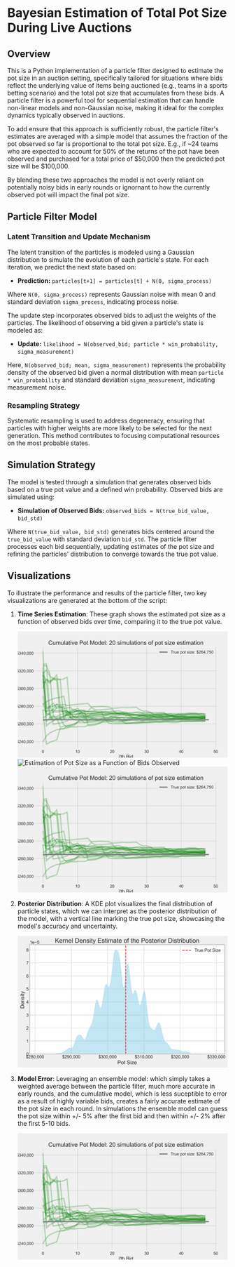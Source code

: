 # Bayesian Estimation of Total Pot Size During Live Auctions

## Overview

This is a Python implementation of a particle filter designed to estimate the pot size in an auction setting, specifically tailored for situations where bids reflect the underlying value of items being auctioned (e.g., teams in a sports betting scenario) and the total pot size that accumulates from these bids. A particle filter is a powerful tool for sequential estimation that can handle non-linear models and non-Gaussian noise, making it ideal for the complex dynamics typically observed in auctions.

To add ensure that this approach is sufficiently robust, the particle filter's estimates are averaged with a simple model that assumes the fraction of the pot observed so far is proportional to the total pot size. E.g., if ~24 teams who are expected to account for 50% of the returns of the pot have been observed and purchased for a total price of $50,000 then the predicted pot size will be $100,000. 

By blending these two approaches the model is not overly reliant on potentially noisy bids in early rounds or ignornant to how the currently observed pot will impact the final pot size.

## Particle Filter Model

### Latent Transition and Update Mechanism

The latent transition of the particles is modeled using a Gaussian distribution to simulate the evolution of each particle's state. For each iteration, we predict the next state based on:

- **Prediction:** `particles[t+1] = particles[t] + N(0, sigma_process)`

Where `N(0, sigma_process)` represents Gaussian noise with mean 0 and standard deviation `sigma_process`, indicating process noise.

The update step incorporates observed bids to adjust the weights of the particles. The likelihood of observing a bid given a particle's state is modeled as:

- **Update:** `likelihood = N(observed_bid; particle * win_probability, sigma_measurement)`

Here, `N(observed_bid; mean, sigma_measurement)` represents the probability density of the observed bid given a normal distribution with mean `particle * win_probability` and standard deviation `sigma_measurement`, indicating measurement noise.

### Resampling Strategy

Systematic resampling is used to address degeneracy, ensuring that particles with higher weights are more likely to be selected for the next generation. This method contributes to focusing computational resources on the most probable states.

## Simulation Strategy

The model is tested through a simulation that generates observed bids based on a true pot value and a defined win probability. Observed bids are simulated using:

- **Simulation of Observed Bids:** `observed_bids = N(true_bid_value, bid_std)`

Where `N(true_bid_value, bid_std)` generates bids centered around the `true_bid_value` with standard deviation `bid_std`. The particle filter processes each bid sequentially, updating estimates of the pot size and refining the particles' distribution to converge towards the true pot value.

## Visualizations

To illustrate the performance and results of the particle filter, two key visualizations are generated at the bottom of the script:

1. **Time Series Estimation**: These graph shows the estimated pot size as a function of observed bids over time, comparing it to the true pot value.

   ![Estimation of Pot Size as a Function of Bids Observed](./outputs/cumulative_model_time_series.png)
   ![Estimation of Pot Size as a Function of Bids Observed](./particle_filter_model_time_series.png)
   ![Estimation of Pot Size as a Function of Bids Observed](./outputs/ensemble_model_time_series.png)

2. **Posterior Distribution**: A KDE plot visualizes the final distribution of particle states, which we can interpret as the posterior distribution of the model, with a vertical line marking the true pot size, showcasing the model's accuracy and uncertainty. 

   ![Kernel Density Estimate of Final Particle States](./outputs/posterior_distribution.png)

3. **Model Error**: Leveraging an ensemble model: which simply takes a weighted average between the particle filter, much more accurate in early rounds, and the cumulative model, which is less suceptible to error as a result of highly variable bids, creates a fairly accurate estimate of the pot size in each round. In simulations the ensemble model can guess the pot size within +/- 5% after the first bid and then within +/- 2% after the first 5-10 bids. 

   ![Model RMSE](./outputs/model_rmses.png)


